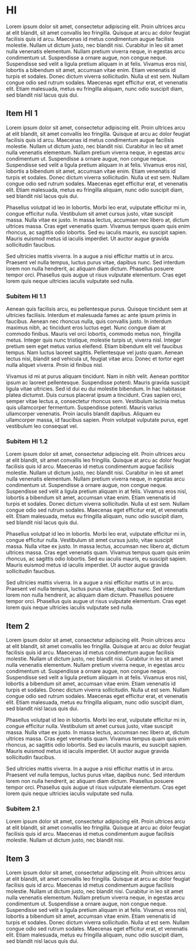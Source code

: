 # HI

Lorem ipsum dolor sit amet, consectetur adipiscing elit. Proin ultrices arcu at elit blandit, sit amet convallis leo fringilla. Quisque at arcu ac dolor feugiat facilisis quis id arcu. Maecenas id metus condimentum augue facilisis molestie. Nullam ut dictum justo, nec blandit nisi. Curabitur in leo sit amet nulla venenatis elementum. Nullam pretium viverra neque, in egestas arcu condimentum ut. Suspendisse a ornare augue, non congue neque. Suspendisse sed velit a ligula pretium aliquam in at felis. Vivamus eros nisl, lobortis a bibendum sit amet, accumsan vitae enim. Etiam venenatis id turpis et sodales. Donec dictum viverra sollicitudin. Nulla ut est sem. Nullam congue odio sed rutrum sodales. Maecenas eget efficitur erat, et venenatis elit. Etiam malesuada, metus eu fringilla aliquam, nunc odio suscipit diam, sed blandit nisl lacus quis dui.

## Item HI 1

Lorem ipsum dolor sit amet, consectetur adipiscing elit. Proin ultrices arcu at elit blandit, sit amet convallis leo fringilla. Quisque at arcu ac dolor feugiat facilisis quis id arcu. Maecenas id metus condimentum augue facilisis molestie. Nullam ut dictum justo, nec blandit nisi. Curabitur in leo sit amet nulla venenatis elementum. Nullam pretium viverra neque, in egestas arcu condimentum ut. Suspendisse a ornare augue, non congue neque. Suspendisse sed velit a ligula pretium aliquam in at felis. Vivamus eros nisl, lobortis a bibendum sit amet, accumsan vitae enim. Etiam venenatis id turpis et sodales. Donec dictum viverra sollicitudin. Nulla ut est sem. Nullam congue odio sed rutrum sodales. Maecenas eget efficitur erat, et venenatis elit. Etiam malesuada, metus eu fringilla aliquam, nunc odio suscipit diam, sed blandit nisl lacus quis dui.

Phasellus volutpat id leo in lobortis. Morbi leo erat, vulputate efficitur mi in, congue efficitur nulla. Vestibulum sit amet cursus justo, vitae suscipit massa. Nulla vitae ex justo. In massa lectus, accumsan nec libero at, dictum ultrices massa. Cras eget venenatis quam. Vivamus tempus quam quis enim rhoncus, ac sagittis odio lobortis. Sed eu iaculis mauris, eu suscipit sapien. Mauris euismod metus id iaculis imperdiet. Ut auctor augue gravida sollicitudin faucibus.

Sed ultricies mattis viverra. In a augue a nisi efficitur mattis ut in arcu. Praesent vel nulla tempus, luctus purus vitae, dapibus nunc. Sed interdum lorem non nulla hendrerit, ac aliquam diam dictum. Phasellus posuere tempor orci. Phasellus quis augue ut risus vulputate elementum. Cras eget lorem quis neque ultricies iaculis vulputate sed nulla.

### Subitem HI 1.1

Aenean quis facilisis arcu, eu pellentesque purus. Quisque tincidunt sem at ultricies facilisis. Interdum et malesuada fames ac ante ipsum primis in faucibus. Aenean nec rhoncus nulla, quis convallis justo. In interdum maximus nibh, ac tincidunt eros luctus eget. Nunc congue diam at commodo finibus. Mauris vel orci lobortis, commodo metus non, fringilla metus. Integer quis nunc tristique, molestie turpis ut, viverra nisl. Integer pretium sem eget metus varius eleifend. Etiam bibendum elit vel faucibus tempus. Nam luctus laoreet sagittis. Pellentesque vel justo quam. Aenean lectus nisi, blandit sed vehicula ut, feugiat vitae arcu. Donec et tortor eget nulla aliquet viverra. Proin id finibus nisl.

Vivamus id mi at purus aliquam tincidunt. Nam in nibh velit. Aenean porttitor ipsum ac laoreet pellentesque. Suspendisse potenti. Mauris gravida suscipit ligula vitae ultricies. Sed id dui eu dui molestie bibendum. In hac habitasse platea dictumst. Duis cursus placerat ipsum a tincidunt. Cras sapien orci, semper vitae lectus a, consectetur rhoncus sem. Vestibulum lacinia metus quis ullamcorper fermentum. Suspendisse potenti. Mauris varius ullamcorper venenatis. Proin iaculis blandit dapibus. Aliquam eu ullamcorper massa, id faucibus sapien. Proin volutpat vulputate purus, eget vestibulum leo consequat vel.

### Subitem HI 1.2

Lorem ipsum dolor sit amet, consectetur adipiscing elit. Proin ultrices arcu at elit blandit, sit amet convallis leo fringilla. Quisque at arcu ac dolor feugiat facilisis quis id arcu. Maecenas id metus condimentum augue facilisis molestie. Nullam ut dictum justo, nec blandit nisi. Curabitur in leo sit amet nulla venenatis elementum. Nullam pretium viverra neque, in egestas arcu condimentum ut. Suspendisse a ornare augue, non congue neque. Suspendisse sed velit a ligula pretium aliquam in at felis. Vivamus eros nisl, lobortis a bibendum sit amet, accumsan vitae enim. Etiam venenatis id turpis et sodales. Donec dictum viverra sollicitudin. Nulla ut est sem. Nullam congue odio sed rutrum sodales. Maecenas eget efficitur erat, et venenatis elit. Etiam malesuada, metus eu fringilla aliquam, nunc odio suscipit diam, sed blandit nisl lacus quis dui.

Phasellus volutpat id leo in lobortis. Morbi leo erat, vulputate efficitur mi in, congue efficitur nulla. Vestibulum sit amet cursus justo, vitae suscipit massa. Nulla vitae ex justo. In massa lectus, accumsan nec libero at, dictum ultrices massa. Cras eget venenatis quam. Vivamus tempus quam quis enim rhoncus, ac sagittis odio lobortis. Sed eu iaculis mauris, eu suscipit sapien. Mauris euismod metus id iaculis imperdiet. Ut auctor augue gravida sollicitudin faucibus.

Sed ultricies mattis viverra. In a augue a nisi efficitur mattis ut in arcu. Praesent vel nulla tempus, luctus purus vitae, dapibus nunc. Sed interdum lorem non nulla hendrerit, ac aliquam diam dictum. Phasellus posuere tempor orci. Phasellus quis augue ut risus vulputate elementum. Cras eget lorem quis neque ultricies iaculis vulputate sed nulla.

## Item 2

Lorem ipsum dolor sit amet, consectetur adipiscing elit. Proin ultrices arcu at elit blandit, sit amet convallis leo fringilla. Quisque at arcu ac dolor feugiat facilisis quis id arcu. Maecenas id metus condimentum augue facilisis molestie. Nullam ut dictum justo, nec blandit nisi. Curabitur in leo sit amet nulla venenatis elementum. Nullam pretium viverra neque, in egestas arcu condimentum ut. Suspendisse a ornare augue, non congue neque. Suspendisse sed velit a ligula pretium aliquam in at felis. Vivamus eros nisl, lobortis a bibendum sit amet, accumsan vitae enim. Etiam venenatis id turpis et sodales. Donec dictum viverra sollicitudin. Nulla ut est sem. Nullam congue odio sed rutrum sodales. Maecenas eget efficitur erat, et venenatis elit. Etiam malesuada, metus eu fringilla aliquam, nunc odio suscipit diam, sed blandit nisl lacus quis dui.

Phasellus volutpat id leo in lobortis. Morbi leo erat, vulputate efficitur mi in, congue efficitur nulla. Vestibulum sit amet cursus justo, vitae suscipit massa. Nulla vitae ex justo. In massa lectus, accumsan nec libero at, dictum ultrices massa. Cras eget venenatis quam. Vivamus tempus quam quis enim rhoncus, ac sagittis odio lobortis. Sed eu iaculis mauris, eu suscipit sapien. Mauris euismod metus id iaculis imperdiet. Ut auctor augue gravida sollicitudin faucibus.

Sed ultricies mattis viverra. In a augue a nisi efficitur mattis ut in arcu. Praesent vel nulla tempus, luctus purus vitae, dapibus nunc. Sed interdum lorem non nulla hendrerit, ac aliquam diam dictum. Phasellus posuere tempor orci. Phasellus quis augue ut risus vulputate elementum. Cras eget lorem quis neque ultricies iaculis vulputate sed nulla.

### Subitem 2.1
Lorem ipsum dolor sit amet, consectetur adipiscing elit. Proin ultrices arcu at elit blandit, sit amet convallis leo fringilla. Quisque at arcu ac dolor feugiat facilisis quis id arcu. Maecenas id metus condimentum augue facilisis molestie. Nullam ut dictum justo, nec blandit nisi.

## Item 3

Lorem ipsum dolor sit amet, consectetur adipiscing elit. Proin ultrices arcu at elit blandit, sit amet convallis leo fringilla. Quisque at arcu ac dolor feugiat facilisis quis id arcu. Maecenas id metus condimentum augue facilisis molestie. Nullam ut dictum justo, nec blandit nisi. Curabitur in leo sit amet nulla venenatis elementum. Nullam pretium viverra neque, in egestas arcu condimentum ut. Suspendisse a ornare augue, non congue neque. Suspendisse sed velit a ligula pretium aliquam in at felis. Vivamus eros nisl, lobortis a bibendum sit amet, accumsan vitae enim. Etiam venenatis id turpis et sodales. Donec dictum viverra sollicitudin. Nulla ut est sem. Nullam congue odio sed rutrum sodales. Maecenas eget efficitur erat, et venenatis elit. Etiam malesuada, metus eu fringilla aliquam, nunc odio suscipit diam, sed blandit nisl lacus quis dui.